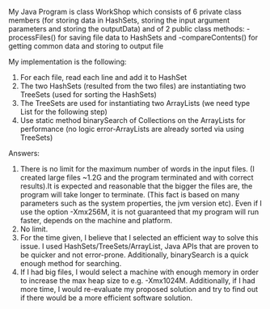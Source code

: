 My Java Program is class WorkShop which consists of 6 private class members (for storing data in HashSets, 
storing the input argument parameters and storing the outputData) and of 2 public class methods:
-processFiles() for saving file data to HashSets and
-compareContents() for getting common data and storing to output file

My implementation is the following:
1) For each file, read each line and add it to HashSet
2) The two HashSets (resulted from the two files) are instantiating two TreeSets (used for sorting the HashSets)
3) The TreeSets are used for instantiating two ArrayLists (we need type List for the following step) 
4) Use static method binarySearch of Collections on the ArrayLists for performance (no logic error-ArrayLists are 
   already sorted via using TreeSets)
   
Answers:
1) There is no limit for the maximum number of words in the input files. (I created large files ~1.2G and the program
   terminated and with correct results).It is expected and reasonable that the bigger the files are, the program will 
   take longer to terminate. (This fact is based on many parameters such as the system properties, the jvm version etc).
   Even if I use the option -Xmx256M, it is not guaranteed that my program will run faster, depends on the machine 
   and platform.
2) No limit.
3) For the time given, I believe that I selected an efficient way to solve this issue. I used HashSets/TreeSets/ArrayList, 
   Java APIs that are proven to be quicker and not error-prone. Additionally, binarySearch is a quick enough method for 
   searching.
4) If I had big files, I would select a machine with enough memory in order to increase the max heap size to e.g.
   -Xmx1024M. Additionally, if I had more time, I would re-evaluate my proposed solution and try to find out if there
   would be a more efficient software solution.
